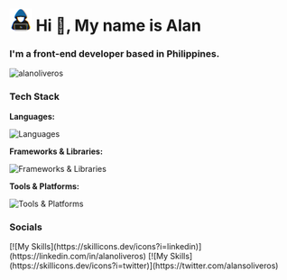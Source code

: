 <h1 align="left"><picture><img src = "about_me.gif" width = 40px></picture> Hi 👋, My name is Alan</h1>
<h3 align="left">I'm a front-end developer based in Philippines.</h3>
<p align="left"> <img src="https://komarev.com/ghpvc/?username=alanoliveros&label=Profile%20Views&color=109ccb&style=flat" alt="alanoliveros" /> </p>


<h3 align="left">Tech Stack</h3>

<p align="left">
  <strong>Languages:</strong> 
</p>
<img src="https://skillicons.dev/icons?i=js,html,css" alt="Languages" />
<p align="left">
  <strong>Frameworks & Libraries:</strong> 
  
</p>

<img src="https://skillicons.dev/icons?i=react,vue" alt="Frameworks & Libraries" />
<p align="left">
  <strong>Tools & Platforms:</strong> 

</p>

  <img src="https://skillicons.dev/icons?i=laravel,webflow,figma" alt="Tools & Platforms" />


<h3 align="left">Socials</h3>



<p align="left">
[![My Skills](https://skillicons.dev/icons?i=linkedin)](https://linkedin.com/in/alanoliveros)
[![My Skills](https://skillicons.dev/icons?i=twitter)](https://twitter.com/alansoliveros)
</p>


